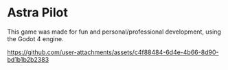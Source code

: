 # Astra Pilot

This game was made for fun and personal/professional development, using the Godot 4 engine.

https://github.com/user-attachments/assets/c4f88484-6d4e-4b66-8d90-bd1b1b2b2383
